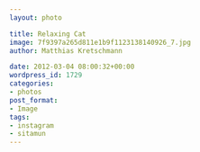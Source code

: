 ```yaml
---
layout: photo

title: Relaxing Cat
image: 7f9397a265d811e1b9f1123138140926_7.jpg
author: Matthias Kretschmann

date: 2012-03-04 08:00:32+00:00
wordpress_id: 1729
categories:
- photos
post_format:
- Image
tags:
- instagram
- sitamun
---
```



